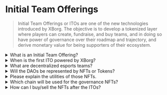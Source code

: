 # Initial Team Offerings

> Initial Team Offerings or ITOs are one of the new technologies introduced by XBorg. The objective is to develop a tokenized layer where players can create, fundraise, and buy teams, and in doing so have power of governance over their roadmap and trajectory, and derive monetary value for being supporters of their ecosystem.

<details>

<summary>What is an Initial Team Offering?</summary>

Initial Team Offerings (ITO) refer to the tokenization process of an esports team with a governance and utility token.

</details>

<details>

<summary>When is the first ITO powered by XBorg?</summary>

As of now, there isn't a confirmed date for the ITO and its timing heavily relies on the schedules of the esports teams.

</details>

<details>

<summary>What are decentralized esports teams?</summary>

Decentralized esports teams are funded and operated by fans, just like a DAO for esports.

</details>

<details>

<summary>Will the DAOs be represented by NFTs or Tokens?</summary>

The esports DAO are governed by NFTs (Non-fungible tokens).

</details>

<details>

<summary>Please explain the utilities of those NFTs.</summary>

It gives governance rights, access to a unique club, and rewards based on the team's performance.

</details>

<details>

<summary>Which chain will be used for the governance NFTs?</summary>

Ethereum

</details>

<details>

<summary>How can I buy/sell the NFTs after the ITOs?</summary>

The NFTs will be sellable on secondary marketplaces such as Opensea, Blur etc.

</details>
